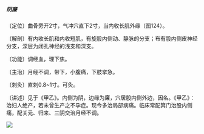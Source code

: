 ##### 阴廉

〔定位〕曲骨旁开2寸，气冲穴直下2寸，当内收长肌外缘（图124）。

〔解剖〕有内收长肌和内收短肌，有旋股内侧动、静脉的分支；布有股内侧皮神经分支，深层为闭孔神经的浅支和深支。

〔功能〕调经血，理下焦。  

〔主治〕月经不调，带下，小腹痛，下肢挛急。

〔刺灸〕直刺0.8~1寸。可灸。

〔讲述〕见于《甲乙》。内侧为阴，边缘为廉，穴居股内侧外边，因名。《甲乙》：治妇人绝产，若未曾生产之不孕症。现今多治局部病痛。临床常配箕门治股内侧痛，配关元、归来、三阴交治月经不调。

![](./img/图124.jpg)
